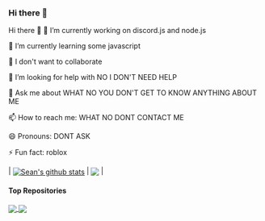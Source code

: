 ### Hi there 👋

Hi there 👋
🔭 I’m currently working on discord.js and node.js

🌱 I’m currently learning some javascript

👯 I don't want to collaborate

🤔 I’m looking for help with NO I DON'T NEED HELP

💬 Ask me about WHAT NO YOU DON'T GET TO KNOW ANYTHING ABOUT ME

📫 How to reach me: WHAT NO DONT CONTACT ME

😄 Pronouns: DONT ASK

⚡ Fun fact: roblox


| <a href="https://github.com/anuraghazra/github-readme-stats"><img align="center" src="https://github-readme-stats.vercel.app/api?username=ImS3an&show_icons=true&include_all_commits=true&theme=buefy&hide_border=true" alt="Sean's github stats" /></a> | <a href="https://github.com/anuraghazra/github-readme-stats"><img align="center" src="https://github-readme-stats.vercel.app/api/top-langs/?username=ImS3an&layout=compact&theme=buefy&hide_border=true" /></a> |

#### Top Repositories


<a href="https://github.com/ImSe4n/Imroid-v3">
  <img align="center" src="https://github-readme-stats.vercel.app/api/pin/?username=ImS3an&repo=github-readme-stats&theme=buefy" />
</a>
<a href="https://github.com/ImSe4n/Imroid-v3">
  <img align="center" src="https://github-readme-stats.vercel.app/api/pin/?username=ImS3an&repo=ImS3an.github.io&theme=buefy" />
</a>
